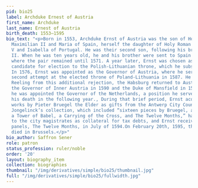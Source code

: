 ```yaml
---
pid: bio25
label: Archduke Ernest of Austria
first_name: Archduke
last_name: Ernest of Austria
birth_death: 1553–1595
bio_text: "<p>Born in 1553, Archduke Ernst of Austria was the son of Holy Roman Emperor
  Maximilian II and Maria of Spain, herself the daughter of Holy Roman Emperor Charles
  V and Isabella of Portugal. He was their second son, following his brother Rudolf
  II. When he was ten years old, he and his brother were sent to Spain for education,
  where the pair remained until 1571. A year later, Ernst was chosen as the Habsburg
  candidate for election to the Polish-Lithuanian throne, which he subsequently lost.
  In 1576, Ernst was appointed as the Governor of Austria, where he served until his
  second attempt at the elected throne of Poland-Lithuania in 1587. He lost again.
  Reeling from this additional rejection, the Habsburg returned to Austria to become
  the Governor of Inner Austria in 1590 and the Duke of Mansfield in 1593. In 1594,
  he was appointed the Governor of the Netherlands, a position he served in until
  his death in the following year., During that brief period, Ernst acquired many
  works by Pieter Bruegel the Elder as gifts from the Antwerp City Council. Nicolaas
  Jongelinck’s collection, which included “sixteen pieces by Bruegel, among which
  a Tower of Babel, a Carrying of the Cross, and The Twelve Months,” had been given
  to the city magistrates as collateral for tax debts, and Ernst received six of these
  panels, The Twelve Months, in July of 1594.On February 20th, 1595, the Archduke
  died in Brussels.</p>"
bio_author: Saffron Sener
role: patron
status_profession: ruler/noble
order: '20'
layout: biography_item
collection: biographies
thumbnail: "/img/derivatives/simple/bio25/thumbnail.jpg"
full: "/img/derivatives/simple/bio25/fullwidth.jpg"
---
```

